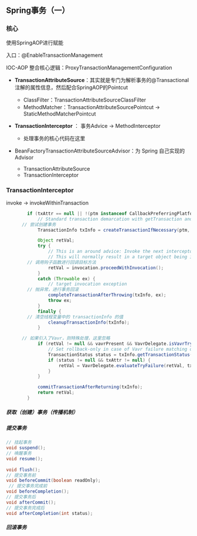## Spring事务（一）

### 核心

使用SpringAOP进行赋能

入口：@EnableTransactionManagement

IOC-AOP 整合核心逻辑：ProxyTransactionManagementConfiguration

- **TransactionAttributeSource**：其实就是专门为解析事务的@Transactional注解的属性信息，然后配合SpringAOP的Pointcut
  - ClassFilter：TransactionAttributeSourceClassFilter
  - MethodMatcher：TransactionAttributeSourcePointcut -> StaticMethodMatcherPointcut
- **TransactionInterceptor** ： 事务Advice -> MethodInterceptor
  - 处理事务的核心代码在这里

- BeanFactoryTransactionAttributeSourceAdvisor：为 Spring 自己实现的Advisor
  - TransactionAttributeSource
  - TransactionInterceptor



### TransactionInterceptor

invoke -> invokeWithinTransaction

```java
		if (txAttr == null || !(ptm instanceof CallbackPreferringPlatformTransactionManager)) {
			// Standard transaction demarcation with getTransaction and commit/rollback calls.
      // 尝试创建事务
			TransactionInfo txInfo = createTransactionIfNecessary(ptm, txAttr, joinpointIdentification);

			Object retVal;
			try {
				// This is an around advice: Invoke the next interceptor in the chain.
				// This will normally result in a target object being invoked.
        // 调用钩子函数进行回调目标方法
				retVal = invocation.proceedWithInvocation();
			}
			catch (Throwable ex) {
				// target invocation exception
        // 抛异常，进行事务回滚
				completeTransactionAfterThrowing(txInfo, ex);
				throw ex;
			}
			finally {
        // 清空线程变量中的 transactionInfo 的值
				cleanupTransactionInfo(txInfo);
			}

      // 如果引入了Vavr，则特殊处理，这里忽略
			if (retVal != null && vavrPresent && VavrDelegate.isVavrTry(retVal)) {
				// Set rollback-only in case of Vavr failure matching our rollback rules...
				TransactionStatus status = txInfo.getTransactionStatus();
				if (status != null && txAttr != null) {
					retVal = VavrDelegate.evaluateTryFailure(retVal, txAttr, status);
				}
			}

			commitTransactionAfterReturning(txInfo);
			return retVal;
		}
```



##### 获取（创建）事务（传播机制）



##### 提交事务

```java
// 挂起事务 
void suspend();
// 唤醒事务
void resume();
 
void flush();
// 提交事务前
void beforeCommit(boolean readOnly);
 // 提交事务完成前
void beforeCompletion();
// 提交事务后
void afterCommit();
// 提交事务完成后
void afterCompletion(int status);
```



##### 回滚事务

